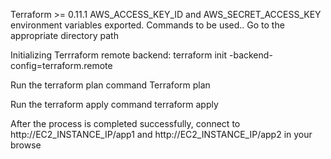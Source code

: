 
Terraform >= 0.11.1
AWS_ACCESS_KEY_ID and AWS_SECRET_ACCESS_KEY environment variables exported.
Commands to be used.. Go to the appropriate directory path

Initializing Terrraform remote backend: terraform init -backend-config=terraform.remote

Run the terraform plan command Terraform plan

Run the terraform apply command terraform apply

After the process is completed successfully, connect to http://EC2_INSTANCE_IP/app1 and http://EC2_INSTANCE_IP/app2 in your browse
